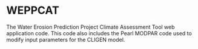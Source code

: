 # WEPPCAT
The Water Erosion Prediction Project Climate Assessment Tool web application code. This code also includes the Pearl MODPAR code used to modify input parameters for the CLIGEN model. 
